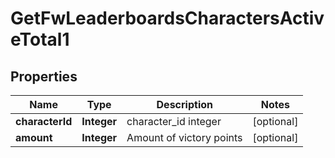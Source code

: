 
# GetFwLeaderboardsCharactersActiveTotal1

## Properties
Name | Type | Description | Notes
------------ | ------------- | ------------- | -------------
**characterId** | **Integer** | character_id integer |  [optional]
**amount** | **Integer** | Amount of victory points |  [optional]



